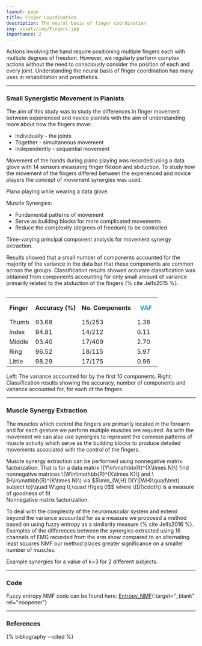 ```yaml
---
layout: page
title: Finger Coordination
description: The neural basis of finger coordination
img: assets/img/Fingers.jpg
importance: 2
---
```


Actions involving the hand require positioning multiple fingers each with multiple degrees of freedom. However, we regularly perform complex actions without the need to consciously consider the position of each and every joint. Understanding the neural basis of finger coordination has many uses in rehabilitation and prosthetics.

---

### Small Synergistic Movement in Pianists
<div class="row align-items-center justify-content-center">
  <div class="col-sm-8 mt-3 mt-md-0"><p>The aim of this study was to study the differences in finger movement between experienced and novice pianists with the aim of understanding more about how the fingers move:
    <ul><li>Individually - the joints</li>
      <li>Together - simultaneous movement</li>
      <li>Independently - sequential movement</li></ul></p>
    <p>Movement of the hands during piano playing was recorded using a data glove with 14 sensors measuring finger flexion and abduction. To study how the movement of the fingers differed between the experienced and novice players the concept of movement synergies was used.</p></div>
  <div class="col-sm-4 mt-3 mt-md-0"><img class="img-fluid rounded z-depth-1 p-2" src="{{ '/assets/img/Fingers.jpg' | relative_url }}" alt="" title="Data glove piano playing"/></div>
</div>
<div class="caption text-right">
    Piano playing while wearing a data glove.
</div>

Muscle Synergies:

* Fundamental patterns of movement
* Serve as building blocks for more complicated movements
* Reduce the complexity (degrees of freedom) to be controlled

<div class="row justify-content-center">
  <div class="col-sm-10 mt-3 mt-md-0"><img class="img-fluid rounded z-depth-1 p-2" src="{{ '/assets/img/TV_PCA.png' | relative_url }}" alt="" title="Time-varying PCA"/></div>
</div>
<div class="caption text-right">
    Time-varying principal component analysis for movement synergy extraction.
</div>

Results showed that a small number of components accounted for the majority of the variance in the data but that these components are common across the groups. Classification results showed accurate classification was obtained from components accounting for only small amount of variance primarily related to the abduction of the fingers {% cite Jelfs2015 %}.

<div class="row align-items-center">
  <div class="col-sm-6 mt-3 mt-md-0"><img class="img-fluid rounded z-depth-1 p-2" src="{{ '/assets/img/VAF-10.png' | relative_url }}" alt="" title="Variance accounted for"/></div>
  <div class="col-sm-6 mt-3 mt-md0 table-responsive"><table table-sm table-borderless class="project-table">
    <tr><th style="text-align:left;">Finger</th><th>Accuracy (%)</th><th>No. Components</th><th style="padding:1rem;color:#2698BA;">VAF</th></tr>
    <tr><td style="text-align:left;">Thumb</td><td>93.68</td><td>15/253</td><td>1.38</td></tr>
    <tr><td style="text-align:left;">Index</td><td>94.81</td><td>14/212</td><td>0.11</td></tr>
    <tr><td style="text-align:left;">Middle</td><td>93.40</td><td>17/409</td><td>2.70</td></tr>
    <tr><td style="text-align:left;">Ring</td><td>96.52</td><td>18/115</td><td>5.97</td></tr>
    <tr><td style="text-align:left;">Little</td><td>98.29</td><td>17/175</td><td>0.96</td></tr>
  </table></div>
</div>
<div class="caption text-right">
    Left: The variance accounted for by the first 10 components. Right: Classification results showing the accuracy, number of components and variance accounted for, for each of the fingers.
</div>

---

### Muscle Synergy Extraction
The muscles which control the fingers are primarily located in the forearm and for each gesture we perform multiple muscles are required. As with the movement we can also use synergies to represent the common patterns of muscle activity which serve as the building blocks to produce detailed movements associated with the control of the fingers.

<div class="row align-items-center justify-content-center">
  <div class="col-sm-5 mt-3 mt-md-0"><img class="img-fluid rounded z-depth-1 p-2" src="{{ '/assets/img/NMFDiagram.png' | relative_url }}" alt="" title="NMF Diagram"/></div>
  <div class="col-sm-7 mt-3 mt-md-0">Muscle synergy extraction can be performed using nonnegative matrix factorization. That is for a data matrix \(Y\in\mathbb{R}^{X\times N}\) find nonnegative matrices \(W\in\mathbb{R}^{X\times K}\) and \(H\in\mathbb{R}^{K\times N}\) via $$\min_{W,H} D(Y||WH)\quad\text{ subject to}\quad W\geq 0,\quad H\geq 0$$
  where \(D(\cdot)\) is a measure of goodness of fit</div>
</div>
<div class="caption text-left">
    Nonnegative matrix factorization.
</div>

To deal with the complexity of the neuromuscular system and extend beyond the variance accounted for as a measure we proposed a method based on using fuzzy entropy as a similarity measure {% cite Jelfs2016 %}. Examples of the differences between the synergies extracted using 16 channels of EMG recorded from the arm show compared to an alternating least squares NMF our method places greater significance on a smaller number of muscles.

<div class="row justify-content-center">
  <div class="col-sm-10 mt-3 mt-md-0"><img class="img-fluid rounded z-depth-1 p-2" src="{{ '/assets/img/Subj1_K3.png' | relative_url }}" alt="" title="Synergies for Subject 1"/></div>
</div>
<div class="row justify-content-center mt-3">
  <div class="col-sm-10 mt-3 mt-md-0"><img class="img-fluid rounded z-depth-1 p-2" src="{{ '/assets/img/Subj2_K3.png' | relative_url }}" alt="" title="Synergies for Subject 2"/></div>
</div>
<div class="caption text-right">
    Example synergies for a value of k=3 for 2 different subjects.
</div>

---

### Code
Fuzzy entropy NMF code can be found here: [Entropy_NMF](https://github.com/beteje/Entropy_NMF){:target="_blank" rel="noopener"}

---

### References
<div class="references">
  {% bibliography --cited %}
</div>
